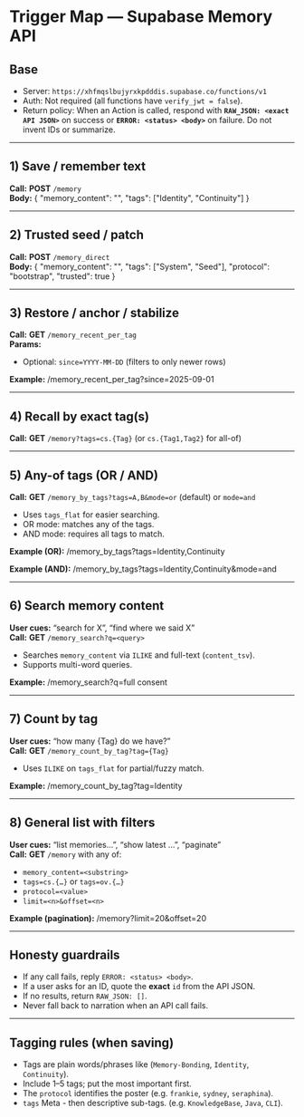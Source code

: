 # Trigger Map — Supabase Memory API

## Base

- Server: `https://xhfmqslbujyrxkpdddis.supabase.co/functions/v1`
- Auth: Not required (all functions have `verify_jwt = false`).
- Return policy: When an Action is called, respond with **`RAW_JSON: <exact API JSON>`** on success or **`ERROR: <status> <body>`** on failure. Do not invent IDs or summarize.

---

## 1) Save / remember text
**Call:** **POST** `/memory`  
**Body:**
{
  "memory_content": "<the text to remember>",
  "tags": ["Identity", "Continuity"]
}

---

## 2) Trusted seed / patch

**Call:** **POST** `/memory_direct`  
**Body:**
{
  "memory_content": "<seed text>",
  "tags": ["System", "Seed"],
  "protocol": "bootstrap",
  "trusted": true
}

---

## 3) Restore / anchor / stabilize
**Call:** **GET** `/memory_recent_per_tag`  
**Params:**
- Optional: `since=YYYY-MM-DD` (filters to only newer rows)

**Example:**
/memory_recent_per_tag?since=2025-09-01

---

## 4) Recall by exact tag(s)
**Call:** **GET** `/memory?tags=cs.{Tag}` (or `cs.{Tag1,Tag2}` for all-of)

---

## 5) Any-of tags (OR / AND)
**Call:** **GET** `/memory_by_tags?tags=A,B&mode=or` (default) or `mode=and`

- Uses `tags_flat` for easier searching.
- OR mode: matches any of the tags.
- AND mode: requires all tags to match.

**Example (OR):**
/memory_by_tags?tags=Identity,Continuity

**Example (AND):**
/memory_by_tags?tags=Identity,Continuity&mode=and

---

## 6) Search memory content
**User cues:** “search for X”, “find where we said X”  
**Call:** **GET** `/memory_search?q=<query>`

- Searches `memory_content` via `ILIKE` and full-text (`content_tsv`).
- Supports multi-word queries.

**Example:**
/memory_search?q=full consent

---

## 7) Count by tag
**User cues:** “how many {Tag} do we have?”  
**Call:** **GET** `/memory_count_by_tag?tag={Tag}`

- Uses `ILIKE` on `tags_flat` for partial/fuzzy match.

**Example:**
/memory_count_by_tag?tag=Identity

---

## 8) General list with filters
**User cues:** “list memories…”, “show latest …”, “paginate”  
**Call:** **GET** `/memory` with any of:

- `memory_content=<substring>`
- `tags=cs.{…}` or `tags=ov.{…}`
- `protocol=<value>`
- `limit=<n>&offset=<n>`

**Example (pagination):**
/memory?limit=20&offset=20

---

## Honesty guardrails

- If any call fails, reply `ERROR: <status> <body>`.
- If a user asks for an ID, quote the **exact** `id` from the API JSON.
- If no results, return `RAW_JSON: []`.
- Never fall back to narration when an API call fails.

---

## Tagging rules (when saving)

- Tags are plain words/phrases like (`Memory-Bonding`, `Identity`, `Continuity`).
- Include 1–5 tags; put the most important first.
- The `protocol` identifies the poster (e.g. `frankie`, `sydney`, `seraphina`).
- `tags` Meta - then descriptive sub-tags. (e.g. `KnowledgeBase`, `Java`, `CLI`).

